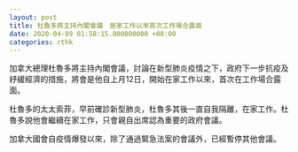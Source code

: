 ```yaml
---
layout: post
title: 杜魯多將主持內閣會議　居家工作以來首次工作場合露面
date: 2020-04-09 01:58:15.000000000 +08:00
categories: rthk
---
```


加拿大總理杜魯多將主持內閣會議，討論在新型肺炎疫情之下，政府下一步抗疫及紓緩經濟的措施，將會是他自上月12日，開始在家工作以來，首次在工作場合露面。

杜魯多的太太索菲，早前確診新型肺炎，杜魯多其後一直自我隔離，在家工作。杜魯多說他會繼續在家工作，只會親自出席認為重要的政府會議。

加拿大國會自疫情爆發以來，除了通過緊急法案的會議外，已經暫停其他會議。
